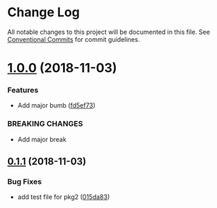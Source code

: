 # Change Log

All notable changes to this project will be documented in this file.
See [Conventional Commits](https://conventionalcommits.org) for commit guidelines.

# [1.0.0](https://github.com/amphro/test-lerna/compare/@amphro/lerna-test-2@0.1.1...@amphro/lerna-test-2@1.0.0) (2018-11-03)


### Features

* Add major bumb ([fd5ef73](https://github.com/amphro/test-lerna/commit/fd5ef73))


### BREAKING CHANGES

* Add major break





## [0.1.1](https://github.com/amphro/test-lerna/compare/@amphro/lerna-test-2@0.1.0...@amphro/lerna-test-2@0.1.1) (2018-11-03)


### Bug Fixes

* add test file for pkg2 ([015da83](https://github.com/amphro/test-lerna/commit/015da83))
